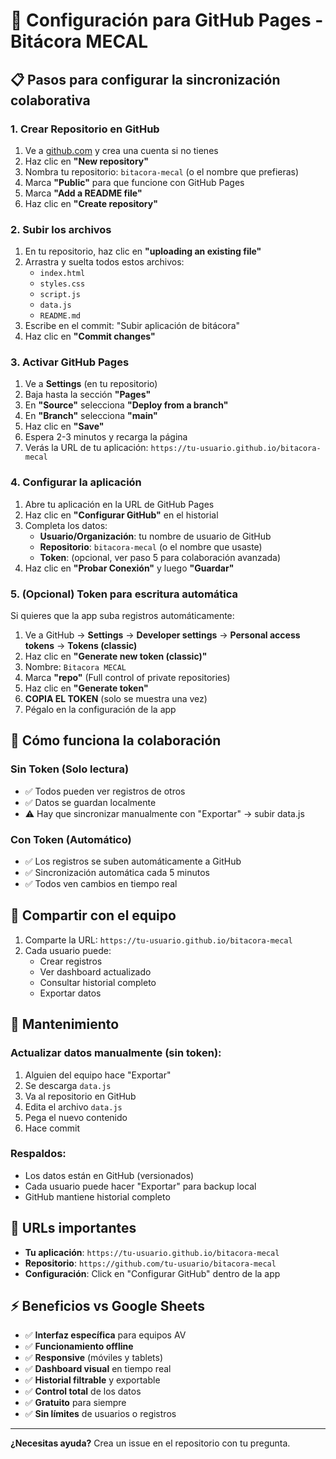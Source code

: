 # 🚀 Configuración para GitHub Pages - Bitácora MECAL

## 📋 Pasos para configurar la sincronización colaborativa

### 1. Crear Repositorio en GitHub

1. Ve a [github.com](https://github.com) y crea una cuenta si no tienes
2. Haz clic en **"New repository"**
3. Nombra tu repositorio: `bitacora-mecal` (o el nombre que prefieras)
4. Marca **"Public"** para que funcione con GitHub Pages
5. Marca **"Add a README file"**
6. Haz clic en **"Create repository"**

### 2. Subir los archivos

1. En tu repositorio, haz clic en **"uploading an existing file"**
2. Arrastra y suelta todos estos archivos:
   - `index.html`
   - `styles.css`
   - `script.js`
   - `data.js`
   - `README.md`
3. Escribe en el commit: "Subir aplicación de bitácora"
4. Haz clic en **"Commit changes"**

### 3. Activar GitHub Pages

1. Ve a **Settings** (en tu repositorio)
2. Baja hasta la sección **"Pages"**
3. En **"Source"** selecciona **"Deploy from a branch"**
4. En **"Branch"** selecciona **"main"**
5. Haz clic en **"Save"**
6. Espera 2-3 minutos y recarga la página
7. Verás la URL de tu aplicación: `https://tu-usuario.github.io/bitacora-mecal`

### 4. Configurar la aplicación

1. Abre tu aplicación en la URL de GitHub Pages
2. Haz clic en **"Configurar GitHub"** en el historial
3. Completa los datos:
   - **Usuario/Organización**: tu nombre de usuario de GitHub
   - **Repositorio**: `bitacora-mecal` (o el nombre que usaste)
   - **Token**: (opcional, ver paso 5 para colaboración avanzada)
4. Haz clic en **"Probar Conexión"** y luego **"Guardar"**

### 5. (Opcional) Token para escritura automática

Si quieres que la app suba registros automáticamente:

1. Ve a GitHub → **Settings** → **Developer settings** → **Personal access tokens** → **Tokens (classic)**
2. Haz clic en **"Generate new token (classic)"**
3. Nombre: `Bitacora MECAL`
4. Marca **"repo"** (Full control of private repositories)
5. Haz clic en **"Generate token"**
6. **COPIA EL TOKEN** (solo se muestra una vez)
7. Pégalo en la configuración de la app

## 🔄 Cómo funciona la colaboración

### Sin Token (Solo lectura)
- ✅ Todos pueden ver registros de otros
- ✅ Datos se guardan localmente
- ⚠️ Hay que sincronizar manualmente con "Exportar" → subir data.js

### Con Token (Automático)
- ✅ Los registros se suben automáticamente a GitHub
- ✅ Sincronización automática cada 5 minutos
- ✅ Todos ven cambios en tiempo real

## 📱 Compartir con el equipo

1. Comparte la URL: `https://tu-usuario.github.io/bitacora-mecal`
2. Cada usuario puede:
   - Crear registros
   - Ver dashboard actualizado
   - Consultar historial completo
   - Exportar datos

## 🔧 Mantenimiento

### Actualizar datos manualmente (sin token):
1. Alguien del equipo hace "Exportar"
2. Se descarga `data.js`
3. Va al repositorio en GitHub
4. Edita el archivo `data.js`
5. Pega el nuevo contenido
6. Hace commit

### Respaldos:
- Los datos están en GitHub (versionados)
- Cada usuario puede hacer "Exportar" para backup local
- GitHub mantiene historial completo

## 🎯 URLs importantes

- **Tu aplicación**: `https://tu-usuario.github.io/bitacora-mecal`
- **Repositorio**: `https://github.com/tu-usuario/bitacora-mecal`
- **Configuración**: Click en "Configurar GitHub" dentro de la app

## ⚡ Beneficios vs Google Sheets

- ✅ **Interfaz específica** para equipos AV
- ✅ **Funcionamiento offline**
- ✅ **Responsive** (móviles y tablets)
- ✅ **Dashboard visual** en tiempo real
- ✅ **Historial filtrable** y exportable
- ✅ **Control total** de los datos
- ✅ **Gratuito** para siempre
- ✅ **Sin límites** de usuarios o registros

---

**¿Necesitas ayuda?** Crea un issue en el repositorio con tu pregunta.
